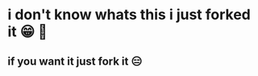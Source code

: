 # i don't know whats this i just forked it :grin: :muscle: 
## if you want it just fork it :expressionless: 
